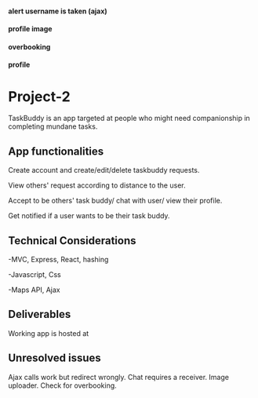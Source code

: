 
#### 
#### alert username is taken (ajax)
#### profile image
#### overbooking
#### profile

# Project-2
TaskBuddy is an app targeted at people who might need companionship in completing mundane tasks.

## App functionalities
Create account and create/edit/delete taskbuddy requests.

View others' request according to distance to the user.

Accept to be others' task buddy/ chat with user/ view their profile.

Get notified if a user wants to be their task buddy.


## Technical Considerations
-MVC, Express, React, hashing

-Javascript, Css

-Maps API, Ajax


## Deliverables
Working app is hosted at 

## Unresolved issues
Ajax calls work but redirect wrongly.
Chat requires a receiver.
Image uploader.
Check for overbooking.

